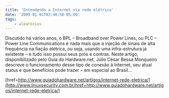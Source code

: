 ```yaml
---
title: 'Entendendo a Internet via rede elétrica'
date: '2009-01-01T03:40:58-05:00'
tags:
    - aleatórios
---
```


Discutido há vários anos, o BPL – Broadband over Power Lines, ou PLC – Power Line Communications é nada mais que a injeção de sinais de alta frequência na fiação elétrica, ou seja, usando uma infra-estrutura já existente – e tudo isso possui seus prós e contras. Neste artigo, disponibilizado pelo Guia do Hardware.net, Júlio César Bessa Monqueiro descreve o funcionamento desse tipo de conexão à Internet, seu atual status e que benefícios pode trazer – em especial ao Brasil…

[href=http://www.guiadohardware.net/artigos/internet-rede-eletrica/](http://www.linuxsecurity.com.br/href=http://www.guiadohardware.net/artigos/internet-rede-eletrica/)
